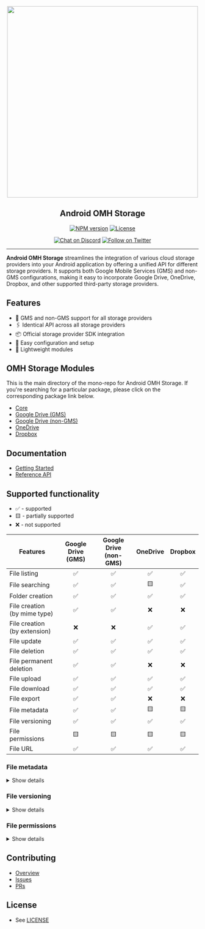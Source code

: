 <p align="center">
  <a href="https://miniature-adventure-4gle9ye.pages.github.io/docs/">
    <img width="500px" src="https://openmobilehub.org/wp-content/uploads/sites/13/2024/06/OpenMobileHub-horizontal-color.svg"/><br/>
  </a>
  <h2 align="center">Android OMH Storage</h2>
</p>

<p align="center">
  <a href="https://central.sonatype.com/artifact/com.openmobilehub.android.storage/core"><img src="https://img.shields.io/maven-central/v/com.openmobilehub.android.storage/core" alt="NPM version"/></a>
  <a href="https://github.com/openmobilehub/android-omh-storage/blob/main/LICENSE"><img src="https://img.shields.io/github/license/openmobilehub/android-omh-storage" alt="License"/></a>
</p>

<p align="center">
  <a href="https://discord.com/invite/yTAFKbeVMw"><img src="https://img.shields.io/discord/1115727214827278446.svg?style=flat&colorA=7289da&label=Chat%20on%20Discord" alt="Chat on Discord"/></a>
  <a href="https://twitter.com/openmobilehub"><img src="https://img.shields.io/twitter/follow/rnfirebase.svg?style=flat&colorA=1da1f2&colorB=&label=Follow%20on%20Twitter" alt="Follow on Twitter"/></a>
</p>

---

**Android OMH Storage** streamlines the integration of various cloud storage providers into your Android application by offering a unified API for different storage providers. It supports both Google Mobile Services (GMS) and non-GMS configurations, making it easy to incorporate Google Drive, OneDrive, Dropbox, and other supported third-party storage providers.

## Features

- 📱 GMS and non-GMS support for all storage providers
- 🖇️ Identical API across all storage providers
- 📦 Official storage provider SDK integration
- 🚀 Easy configuration and setup
- 💨 Lightweight modules

## OMH Storage Modules

This is the main directory of the mono-repo for Android OMH Storage. If you're searching for a particular package, please click on the corresponding package link below.

- [Core](https://miniature-adventure-4gle9ye.pages.github.io/docs/core)
- [Google Drive (GMS)](https://miniature-adventure-4gle9ye.pages.github.io/docs/plugin-googledrive-gms)
- [Google Drive (non-GMS)](https://miniature-adventure-4gle9ye.pages.github.io/docs/plugin-googledrive-non-gms)
- [OneDrive](https://miniature-adventure-4gle9ye.pages.github.io/docs/plugin-onedrive)
- [Dropbox](https://miniature-adventure-4gle9ye.pages.github.io/docs/plugin-dropbox)

## Documentation

- [Getting Started](https://miniature-adventure-4gle9ye.pages.github.io/docs/getting-started)
- [Reference API](https://miniature-adventure-4gle9ye.pages.github.io/api)

## Supported functionality

- ✅ - supported
- 🟨 - partially supported
- ❌ - not supported

| Features                     | Google Drive (GMS) | Google Drive (non-GMS) | OneDrive | Dropbox |
|------------------------------|:------------------:|:----------------------:|:--------:|:-------:|
| File listing                 |         ✅          |           ✅          |    ✅    |    ✅   |
| File searching               |         ✅          |           ✅          |    🟨    |    ✅   |
| Folder creation              |         ✅          |           ✅          |    ✅    |    ✅   |
| File creation (by mime type) |         ✅          |           ✅          |    ❌    |    ❌   |
| File creation (by extension) |         ❌          |           ❌          |    ✅    |    ✅   |
| File update                  |         ✅          |           ✅          |    ✅    |    ✅   |
| File deletion                |         ✅          |           ✅          |    ✅    |    ✅   |
| File permanent deletion      |         ✅          |           ✅          |    ❌    |    ❌   |
| File upload                  |         ✅          |           ✅          |    ✅    |    ✅   |
| File download                |         ✅          |           ✅          |    ✅    |    ✅   |
| File export                  |         ✅          |           ✅          |    ❌    |    ❌   |
| File metadata                |         ✅          |           ✅          |    🟨    |    🟨   |
| File versioning              |         ✅          |           ✅          |    ✅    |    ✅   |
| File permissions             |         🟨          |           🟨          |    🟨    |    🟨   |
| File URL                     |         ✅          |           ✅          |    ✅    |    ✅   |


### File metadata

<details markdown=1>

<summary>Show details</summary>

[`OmhStorageEntity.OmhFile`](https://miniature-adventure-4gle9ye.pages.github.io/api/packages/core/com.openmobilehub.android.storage.core.model/-omh-storage-entity/-omh-file)

| Property     | Google Drive (GMS) | Google Drive (non-GMS) | OneDrive | Dropbox |
| ------------ | :----------------: | :--------------------: | :------: | :-----: |
| id           |         ✅         |           ✅           |    ✅    |   ✅    |
| name         |         ✅         |           ✅           |    ✅    |   ✅    |
| createdTime  |         ✅         |           ✅           |    ❌    |   ❌    |
| modifiedTime |         ✅         |           ✅           |    ✅    |   ✅    |
| parentId     |         ✅         |           ✅           |    ✅    |   ✅    |
| mimeType     |         ✅         |           ✅           |    ✅    |   ✅    |
| extension    |         ✅         |           ✅           |    ✅    |   ✅    |
| size         |         ✅         |           ✅           |    ✅    |   ✅    |

[`OmhStorageEntity.OmhFolder`](https://miniature-adventure-4gle9ye.pages.github.io/api/packages/core/com.openmobilehub.android.storage.core.model/-omh-storage-entity/-omh-folder)

| Property     | Google Drive (GMS) | Google Drive (non-GMS) | OneDrive | Dropbox |
| ------------ | :----------------: | :--------------------: | :------: | :-----: |
| id           |         ✅         |           ✅           |    ✅    |   ✅    |
| name         |         ✅         |           ✅           |    ✅    |   ✅    |
| createdTime  |         ✅         |           ✅           |    ❌    |   ❌    |
| modifiedTime |         ✅         |           ✅           |    ✅    |   ❌    |
| parentId     |         ✅         |           ✅           |    ✅    |   ✅    |

[`OmhStorageMetadata.originalMetadata`](https://miniature-adventure-4gle9ye.pages.github.io/api/packages/core/com.openmobilehub.android.storage.core.model/-omh-storage-metadata/original-metadata.html)

| Storage provider       | Type                                                                                                                                                                                 |
| ---------------------- | ------------------------------------------------------------------------------------------------------------------------------------------------------------------------------------ |
| Google Drive (GMS)     | [`com.google.api.services.drive.model.File`](https://developers.google.com/resources/api-libraries/documentation/drive/v3/java/latest/com/google/api/services/drive/model/File.html) |
| Google Drive (non-GMS) | `String`                                                                                                                                                                             |
| OneDrive               | [`com.microsoft.graph.models.DriveItem`](https://learn.microsoft.com/en-us/graph/api/resources/driveitem#properties)                                                                 |
| Dropbox                | [`com.dropbox.core.v2.files.Metadata`](https://dropbox.github.io/dropbox-sdk-java/api-docs/v2.0.x/com/dropbox/core/v2/files/Metadata.html)                                           |

</details>

### File versioning

<details markdown=1>

<summary>Show details</summary>

[`OmhFileVersion`](https://miniature-adventure-4gle9ye.pages.github.io/api/packages/core/com.openmobilehub.android.storage.core.model/-omh-file-version)

| Property     | Google Drive (GMS) | Google Drive (non-GMS) | OneDrive | Dropbox |
| ------------ | :----------------: | :--------------------: | :------: | :-----: |
| fieldId      |         ✅         |           ✅           |    ✅    |   ✅    |
| versionId    |         ✅         |           ✅           |    ✅    |   ✅    |
| lastModified |         ✅         |           ✅           |    ✅    |   ✅    |

</details>

### File permissions

<details markdown=1>

<summary>Show details</summary>

[`OmhPermission.IdentityPermission`](https://miniature-adventure-4gle9ye.pages.github.io/api/packages/core/com.openmobilehub.android.storage.core.model/-omh-permission/-identity-permission)

| Property    | Google Drive (GMS) | Google Drive (non-GMS) | OneDrive | Dropbox |
|-------------|:------------------:|:----------------------:|:--------:|:-------:|
| id          |         ✅         |           ✅           |    ✅    |    🟨   |
| role        |         ✅         |           ✅           |    ✅    |    ✅   |
| isInherited |         🟨         |           🟨           |    ✅    |    ✅   |
| identity    |         ✅         |           ✅           |    ✅    |    ✅   |

> Google Drive: `isInherited` is present only for shared drive items.
> Dropbox: `id` equals to underlying identity ID.

[`OmhIdentity`](https://miniature-adventure-4gle9ye.pages.github.io/api/packages/core/com.openmobilehub.android.storage.core.model/-omh-identity)

| Type        | Google Drive (GMS) | Google Drive (non-GMS) | OneDrive | Dropbox |
|-------------|:------------------:|:----------------------:|:--------:|:-------:|
| User        |         ✅         |           ✅           |    ✅    |    ✅   |
| Group       |         ✅         |           ✅           |    ✅    |    ✅   |
| Domain      |         ✅         |           ✅           |    ❌    |    ❌   |
| Anyone      |         ✅         |           ✅           |    ❌    |    ❌   |
| Device      |         ❌         |           ❌           |    ✅    |    ❌   |
| Application |         ❌         |           ❌           |    ✅    |    ❌   |

[`OmhIdentity.User`](https://miniature-adventure-4gle9ye.pages.github.io/api/packages/core/com.openmobilehub.android.storage.core.model/-omh-identity/-user)

| Property       | Google Drive (GMS) | Google Drive (non-GMS) | OneDrive | Dropbox |
|----------------|:------------------:|:----------------------:|:--------:|:-------:|
| id             |         ❌         |           ❌           |    ✅    |    ✅   |
| displayName    |         ✅         |           ✅           |    ✅    |    🟨   |
| emailAddress   |         ✅         |           ✅           |    ❌    |    ✅   |
| expirationTime |         ✅         |           ✅           |    ✅    |    ❌   |
| deleted        |         ✅         |           ✅           |    ❌    |    ❌   |
| photoLink      |         ✅         |           ✅           |    ❌    |    ❌   |
| pendingOwner   |         ❌         |           ✅           |    ❌    |    ❌   |

> Dropbox: Invited users without a Dropbox account will not have a `displayName`.

[`OmhIdentity.Group`](https://miniature-adventure-4gle9ye.pages.github.io/api/packages/core/com.openmobilehub.android.storage.core.model/-omh-identity/-group)

| Property       | Google Drive (GMS) | Google Drive (non-GMS) | OneDrive | Dropbox |
|----------------|:------------------:|:----------------------:|:--------:|:-------:|
| id             |         ❌         |           ❌           |    ✅    |    ✅   |
| displayName    |         ✅         |           ✅           |    ✅    |    ✅   |
| emailAddress   |         ✅         |           ✅           |    ❌    |    ❌   |
| expirationTime |         ✅         |           ✅           |    ✅    |    ❌   |
| deleted        |         ✅         |           ✅           |    ❌    |    ❌   |

[`OmhPermissionRole`](https://miniature-adventure-4gle9ye.pages.github.io/api/packages/core/com.openmobilehub.android.storage.core.model/-omh-permission-role)

| Role      | Google Drive (GMS) | Google Drive (non-GMS) | OneDrive | Dropbox |
|-----------|:------------------:|:----------------------:|:--------:|:-------:|
| OWNER     |         ✅         |           ✅           |    ✅    |    ✅   |
| WRITER    |         ✅         |           ✅           |    ✅    |    ✅   |
| COMMENTER |         ✅         |           ✅           |    ❌    |    ✅   |
| READER    |         ✅         |           ✅           |    ✅    |    🟨   |

> Dropbox: when trying to create permissions with role `READER`, Dropbox will
> throw `AddFileMemberErrorException` with user message: `viewer_no_comment isn’t yet supported`.

[`OmhPermissionRecipient`](https://miniature-adventure-4gle9ye.pages.github.io/api/packages/core/com.openmobilehub.android.storage.core.model/-omh-permission-recipient)

| Type         | Google Drive (GMS) | Google Drive (non-GMS) | OneDrive | Dropbox |
|--------------|:------------------:|:----------------------:|:--------:|:-------:|
| User         |         ✅         |           ✅           |    ✅    |    ✅   |
| Group        |         ✅         |           ✅           |    ✅    |    ❌   |
| Domain       |         ✅         |           ✅           |    ❌    |    ❌   |
| Anyone       |         ✅         |           ✅           |    ❌    |    ❌   |
| WithObjectId |         ❌         |           ❌           |    ✅    |    ✅   |
| WithAlias    |         ❌         |           ❌           |    ✅    |    ❌   |

> Dropbox: to invite Group, use WithObjectId and provide group ID

[`OmhStorageClient.createPermission`](https://miniature-adventure-4gle9ye.pages.github.io/api/packages/core/com.openmobilehub.android.storage.core/-omh-storage-client)
> Dropbox: this method returns null when permission is successfully created.

[`OmhStorageClient.updatePermission`](https://miniature-adventure-4gle9ye.pages.github.io/api/packages/core/com.openmobilehub.android.storage.core/-omh-storage-client)
> Dropbox: this method returns null when permission is successfully updated.

[`OmhStorageClient.getWebUrl`](https://miniature-adventure-4gle9ye.pages.github.io/api/packages/core/com.openmobilehub.android.storage.core/-omh-storage-client)
> Dropbox: a folder needs to be a shared folder to return web URL.

[`OmhStorageClient.getFilePermissions`](https://miniature-adventure-4gle9ye.pages.github.io/api/packages/core/com.openmobilehub.android.storage.core/-omh-storage-client)
> Dropbox: a folder needs to be a shared folder to return any permissions, including OWNER permission.

</details>

## Contributing

- [Overview](https://github.com/openmobilehub/android-omh-storage/blob/main/CONTRIBUTING.md)
- [Issues](https://github.com/openmobilehub/android-omh-storage/issues)
- [PRs](https://github.com/openmobilehub/android-omh-storage/pulls)

## License

- See [LICENSE](https://github.com/openmobilehub/android-omh-storage/blob/main/LICENSE)
